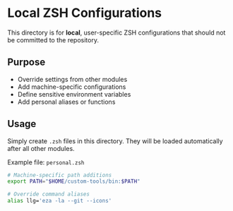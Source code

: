 # Local ZSH Configurations

This directory is for **local**, user-specific ZSH configurations that should not be committed to the repository.

## Purpose

- Override settings from other modules
- Add machine-specific configurations
- Define sensitive environment variables
- Add personal aliases or functions

## Usage

Simply create `.zsh` files in this directory. They will be loaded automatically after all other modules.

Example file: `personal.zsh`

```zsh
# Machine-specific path additions
export PATH="$HOME/custom-tools/bin:$PATH"

# Override command aliases
alias llg='eza -la --git --icons'
```
